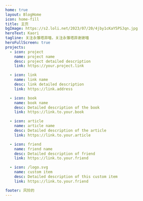 ```yaml
---
home: true
layout: BlogHome
icon: home-fill
title: 主页
bgImage: https://s2.loli.net/2023/07/20/4jby1cKaY5PSJqn.jpg
heroText: Kaori
tagline: 关注永雏塔菲喵，关注永雏塔菲谢谢喵
heroFullScreen: true
projects:
  - icon: project
    name: project name
    desc: project detailed description
    link: https://your.project.link

  - icon: link
    name: link name
    desc: link detailed description
    link: https://link.address

  - icon: book
    name: book name
    desc: Detailed description of the book
    link: https://link.to.your.book

  - icon: article
    name: article name
    desc: Detailed description of the article
    link: https://link.to.your.article

  - icon: friend
    name: friend name
    desc: Detailed description of friend
    link: https://link.to.your.friend

  - icon: /logo.svg
    name: custom item
    desc: Detailed description of this custom item
    link: https://link.to.your.friend

footer: 风铃的
---
```


